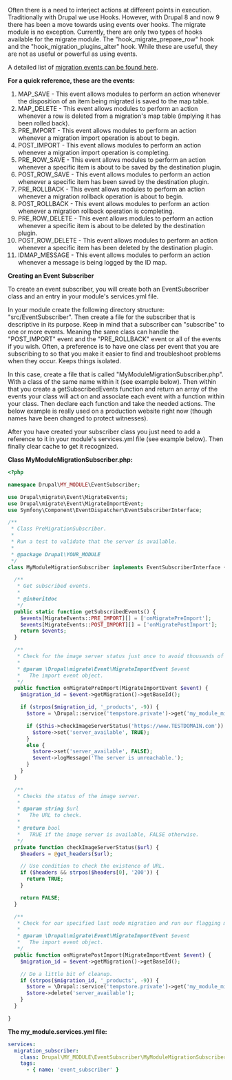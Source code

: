 Often there is a need to interject actions at different points in execution. Traditionally with Drupal we use Hooks. However, with Drupal 8 and now 9 there has been a move towards using events over hooks. The migrate module is no exception. Currently, there are only two types of hooks available for the migrate module. The "hook\_migrate\_prepare\_row" hook and the "hook\_migration\_plugins\_alter" hook. While these are useful, they are not as useful or powerful as using events.

A detailed list of [migration events can be found here](https://api.drupal.org/api/drupal/core%21modules%21migrate%21src%21Event%21MigrateEvents.php/class/MigrateEvents/9.3.x).

**For a quick reference, these are the events:**

1. MAP\_SAVE - This event allows modules to perform an action whenever the disposition of an item being migrated is saved to the map table.
2. MAP\_DELETE - This event allows modules to perform an action whenever a row is deleted from a migration's map table (implying it has been rolled back).
3. PRE\_IMPORT - This event allows modules to perform an action whenever a migration import operation is about to begin.
4. POST\_IMPORT - This event allows modules to perform an action whenever a migration import operation is completing.
5. PRE\_ROW\_SAVE - This event allows modules to perform an action whenever a specific item is about to be saved by the destination plugin.
6. POST\_ROW\_SAVE - This event allows modules to perform an action whenever a specific item has been saved by the destination plugin.
7. PRE\_ROLLBACK - This event allows modules to perform an action whenever a migration rollback operation is about to begin.
8. POST\_ROLLBACK - This event allows modules to perform an action whenever a migration rollback operation is completing.
9. PRE\_ROW\_DELETE - This event allows modules to perform an action whenever a specific item is about to be deleted by the destination plugin.
10. POST\_ROW\_DELETE - This event allows modules to perform an action whenever a specific item has been deleted by the destination plugin.
11. IDMAP\_MESSAGE - This event allows modules to perform an action whenever a message is being logged by the ID map.

**Creating an Event Subscriber**

To create an event subscriber, you will create both an EventSubscriber class and an entry in your module's services.yml file.

In your module create the following directory structure: "src/EventSubscriber". Then create a file for the subscriber that is descriptive in its purpose. Keep in mind that a subscriber can "subscribe" to one or more events. Meaning the same class can handle the "POST\_IMPORT" event and the "PRE\_ROLLBACK" event or all of the events if you wish. Often, a preference is to have one class per event that you are subscribing to so that you make it easier to find and troubleshoot problems when they occur. Keeps things isolated.

In this case, create a file that is called "MyModuleMigrationSubscriber.php". With a class of the same name within it (see example below). Then within that you create a getSubscribedEvents function and return an array of the events your class will act on and associate each event with a function within your class. Then declare each function and take the needed actions. The below example is really used on a production website right now (though names have been changed to protect witnesses).

After you have created your subscriber class you just need to add a reference to it in your module's services.yml file (see example below). Then finally clear cache to get it recognized.

**Class MyModuleMigrationSubscriber.php:**

```php
<?php

namespace Drupal\MY_MODULE\EventSubscriber;

use Drupal\migrate\Event\MigrateEvents;
use Drupal\migrate\Event\MigrateImportEvent;
use Symfony\Component\EventDispatcher\EventSubscriberInterface;

/**
 * Class PreMigrationSubscriber.
 *
 * Run a test to validate that the server is available.
 *
 * @package Drupal\YOUR_MODULE
 */
class MyModuleMigrationSubscriber implements EventSubscriberInterface {

  /**
   * Get subscribed events.
   *
   * @inheritdoc
   */
  public static function getSubscribedEvents() {
    $events[MigrateEvents::PRE_IMPORT][] = ['onMigratePreImport'];
    $events[MigrateEvents::POST_IMPORT][] = ['onMigratePostImport'];
    return $events;
  }

  /**
   * Check for the image server status just once to avoid thousands of requests.
   *
   * @param \Drupal\migrate\Event\MigrateImportEvent $event
   *   The import event object.
   */
  public function onMigratePreImport(MigrateImportEvent $event) {
    $migration_id = $event->getMigration()->getBaseId();

    if (strpos($migration_id, '_products', -9)) {
      $store = \Drupal::service('tempstore.private')->get('my_module_migrations');

      if ($this->checkImageServerStatus('https://www.TESTDOMAIN.com')) {
        $store->set('server_available', TRUE);
      }
      else {
        $store->set('server_available', FALSE);
        $event->logMessage('The server is unreachable.');
      }
    }
  }

  /**
   * Checks the status of the image server.
   *
   * @param string $url
   *   The URL to check.
   *
   * @return bool
   *   TRUE if the image server is available, FALSE otherwise.
   */
  private function checkImageServerStatus($url) {
    $headers = @get_headers($url);

    // Use condition to check the existence of URL.
    if ($headers && strpos($headers[0], '200')) {
      return TRUE;
    }

    return FALSE;
  }

  /**
   * Check for our specified last node migration and run our flagging mechanisms.
   *
   * @param \Drupal\migrate\Event\MigrateImportEvent $event
   *   The import event object.
   */
  public function onMigratePostImport(MigrateImportEvent $event) {
    $migration_id = $event->getMigration()->getBaseId();

    // Do a little bit of cleanup.
    if (strpos($migration_id, '_products', -9)) {
      $store = \Drupal::service('tempstore.private')->get('my_module_migrations');
      $store->delete('server_available');
    }
  }

}

```

**The my\_module.services.yml file:**

```yaml
services:
  migration_subscriber:
    class: Drupal\MY_MODULE\EventSubscriber\MyModuleMigrationSubscriber
    tags:
      - { name: 'event_subscriber' }

```